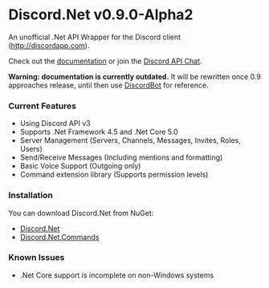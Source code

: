 # Discord.Net v0.9.0-Alpha2
An unofficial .Net API Wrapper for the Discord client (http://discordapp.com).

Check out the [documentation](https://discordnet.readthedocs.org/en/latest/) or join the [Discord API Chat](https://discord.gg/0SBTUU1wZTVjAMPx).

**Warning: documentation is currently outdated.**
It will be rewritten once 0.9 approaches release, until then use [DiscordBot](https://github.com/RogueException/DiscordBot) for reference.

### Current Features
- Using Discord API v3
- Supports .Net Framework 4.5 and .Net Core 5.0
- Server Management (Servers, Channels, Messages, Invites, Roles, Users)
- Send/Receive Messages (Including mentions and formatting)
- Basic Voice Support (Outgoing only)
- Command extension library (Supports permission levels)

### Installation
You can download Discord.Net from NuGet:
- [Discord.Net](https://www.nuget.org/packages/Discord.Net/)
- [Discord.Net.Commands](https://www.nuget.org/packages/Discord.Net.Commands/)

### Known Issues
- .Net Core support is incomplete on non-Windows systems
